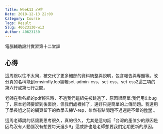 ```yaml
---
Title: Week13 心得
Date: 2018-12-13 22:00
Category: Course
Tags: Result
Slug: 40623130-w13
Author: 40623130
---
```


電腦輔助設計實習第十二堂課

<!-- PELICAN_END_SUMMARY -->

心得
----

這周跟以往不太同，被交代了更多細部的資料統整與說明，包含報告與專題等。改分頁的名稱能到cmsimfly.leo編輯set-admin-css、set-css、set-css2這三項的第六行或第七行之間。

老師在看各組的pdf報告時，不過我們這組先被跳過了，原因很簡單:我們用出bug了，原本老師要留到後面說，但我們處裡掉了，還好只是簡單的上傳問題。我還用了學長姐之前的網頁留下的教學去練V-rep，雖然有點問題不過還是不錯的[教學](http://project.mde.tw/blog/40323250ri-zhi-v-rep-gong-neng-chi-xu-geng-xin-zhong.html) 。

這周老師說的話讓我思考很久，真的很久，尤其是這句話「台灣的產值少的原因是因為沒有人動腦沒有想要每天進步!!」這或許也是老師想要我們定期更新的原因。